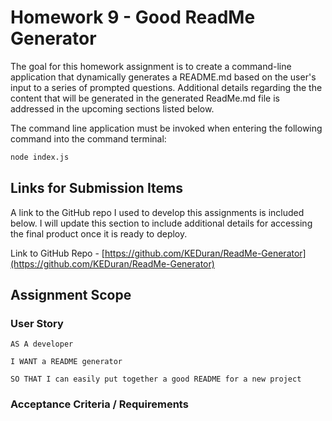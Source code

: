 # Homework 9 - Good ReadMe Generator

The goal for this homework assignment is to create a command-line application that dynamically generates a README.md based on the user's input to a series of prompted questions. Additional details regarding the the content that will be generated in the generated ReadMe.md file is addressed in the upcoming sections listed below.

The command line application must be invoked when entering the following command into the command terminal:

```sh
node index.js
```

## Links for Submission Items

A link to the GitHub repo I used to develop this assignments is included below. I will update this section to include additional details for accessing the final product once it is ready to deploy.

Link to GitHub Repo - [https://github.com/KEDuran/ReadMe-Generator](https://github.com/KEDuran/ReadMe-Generator)

## Assignment Scope

### User Story

```
AS A developer

I WANT a README generator

SO THAT I can easily put together a good README for a new project
```

### Acceptance Criteria / Requirements
